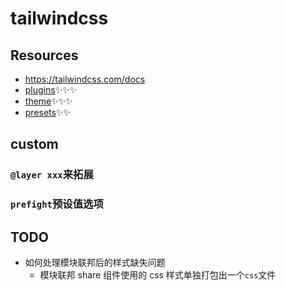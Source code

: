# tailwindcss

## Resources

- https://tailwindcss.com/docs
- [plugins](https://tailwindcss.com/docs/plugins)✨✨✨
- [theme](https://tailwindcss.com/docs/theme)✨✨✨
- [presets](https://tailwindcss.com/docs/presets)✨✨

## custom

### `@layer xxx`来拓展

### `prefight`预设值选项

## TODO

- 如何处理模块联邦后的样式缺失问题
  - 模块联邦 share 组件使用的 css 样式单独打包出一个`css`文件
